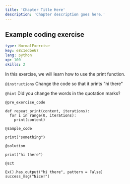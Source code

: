 ```yaml
---
title: 'Chapter Title Here'
description: 'Chapter description goes here.'
---
```


## Example coding exercise

```yaml
type: NormalExercise
key: e8c1edbe67
lang: python
xp: 100
skills: 2
```

In this exercise, we will learn how to use the print function.

`@instructions`
Change the code so that it prints "hi there"

`@hint`
Did you change the words in the quotation marks?

`@pre_exercise_code`
```{python}
def repeat_print(content, iterations):
  for i in range(0, iterations):
    print(content)
```

`@sample_code`
```{python}
print("something")
```

`@solution`
```{python}
print("hi there")
```

`@sct`
```{python}
Ex().has_output("hi there", pattern = False)
success_msg("Nice!")
```
